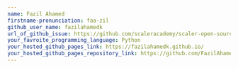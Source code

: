 ```yaml
---
name: Fazil Ahamed
firstname-pronunciation: faa-zil
github_user_name: fazilahamedk
url_of_github_issue: https://github.com/scaleracademy/scaler-open-source-september-challenge/issues/205
your_favroite_programming_language: Python
your_hosted_github_pages_link: https://fazilahamedk.github.io/
your_hosted_github_pages_repository_link: https://github.com/FazilAhamedK/fazilahamedk.github.io
---
```

